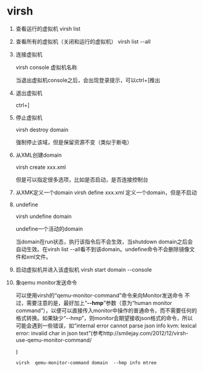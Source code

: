 # virsh

1. 查看运行的虚拟机
   virsh list
   
2. 查看所有的虚拟机（关闭和运行的虚拟机）
   virsh list --all
   
3. 连接虚拟机

   virsh console 虚拟机名称

   当退出虚拟机console之后，会出现登录提示，可以ctrl+]推出

4. 退出虚拟机

   ctrl+]

5. 停止虚拟机

   virsh destroy domain

   强制停止该域，但是保留资源不变（类似于断电）

6. 从XML创建domain

   virsh create xxx.xml

   但是可以指定很多选项，比如是否启动，是否连接控制台

7. 从XMK定义一个domain 
   virsh define xxx.xml
   定义一个domain，但是不启动

8. undefine

   virsh undefine domain

   undefine一个活动的domain

   当domain在run状态，执行该指令后不会生效，当shutdown domain之后会自动生效。在virsh list --all看不到该domain。undefine命令不会删除镜像文件和xml文件。

9. 启动虚拟机并进入该虚拟机
   virsh start domain  --console
   
10. 象qemu monitor发送命令

    可以使用virsh的“qemu-monitor-command”命令来向Monitor发送命令
    不过，需要注意的是，最好加上“**--hmp**”参数（意为“human monitor command”），以便可以直接传入monitor中操作的普通命令，而不需要任何的格式转换。如果缺少“--hmp”，则monitor会期望接收json格式的命令，所以可能会遇到一些错误，如“internal error cannot parse json info kvm: lexical error: invalid char in json text”(参考http://smilejay.com/2012/12/virsh-use-qemu-monitor-command/

    )

    `virsh  qemu-monitor-command domain  --hmp info mtree`

